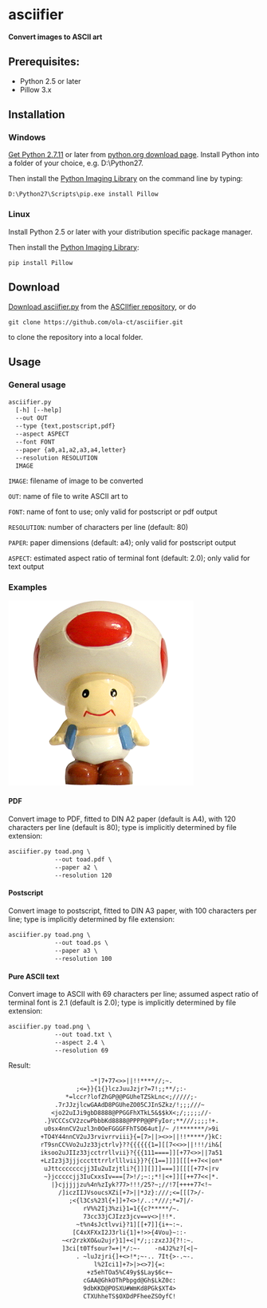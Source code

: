 # asciifier

**Convert images to ASCII art**

## Prerequisites:

 - Python 2.5 or later
 - Pillow 3.x


## Installation

### Windows

[Get Python 2.7.11](https://www.python.org/downloads/release/python-2711/) or later from
[python.org download page](https://www.python.org/downloads/).
Install Python into a folder of your choice, e.g. D:\Python27.

Then install the [Python Imaging Library](https://github.com/python-pillow/Pillow) on the command line by typing:

```
D:\Python27\Scripts\pip.exe install Pillow
```


### Linux

Install Python 2.5 or later with your distribution specific package manager.

Then install the [Python Imaging Library](https://github.com/python-pillow/Pillow):

```
pip install Pillow
```

## Download

[Download asciifier.py](https://raw.githubusercontent.com/ola-ct/asciifier/master/asciifier.py) from the
[ASCIIfier repository](https://github.com/ola-ct/asciifier), or do

```
git clone https://github.com/ola-ct/asciifier.git
```

to clone the repository into a local folder.


## Usage

### General usage

```
asciifier.py 
  [-h] [--help]
  --out OUT
  --type {text,postscript,pdf}
  --aspect ASPECT
  --font FONT
  --paper {a0,a1,a2,a3,a4,letter}
  --resolution RESOLUTION
  IMAGE
```

`IMAGE`: filename of image to be converted

`OUT`: name of file to write ASCII art to

`FONT`: name of font to use; only valid for postscript or pdf output

`RESOLUTION`: number of characters per line (default: 80)

`PAPER`: paper dimensions (default: a4); only valid for postscript output

`ASPECT`: estimated aspect ratio of terminal font (default: 2.0); only valid for text output


### Examples

![Toad](examples/images/toad.png)

#### PDF

Convert image to PDF, fitted to DIN A2 paper (default is A4),
with 120 characters per line (default is 80);
type is implicitly determined by file extension:

```
asciifier.py toad.png \
             --out toad.pdf \
             --paper a2 \
             --resolution 120
```

#### Postscript

Convert image to postscript, fitted to DIN A3 paper,
with 100 characters per line;
type is implicitly determined by file extension:

```
asciifier.py toad.png \
             --out toad.ps \
             --paper a3 \
             --resolution 100
```

#### Pure ASCII text

Convert image to ASCII with 69 characters per line;
assumed aspect ratio of terminal font is 2.1 (default is 2.0);
type is implicitly determined by file extension:

```
asciifier.py toad.png \
             --out toad.txt \
             --aspect 2.4 \
             --resolution 69
```

Result:

```
                       ~*|7+77<>>||!!****//;~.
                   ;<=}}{1{}lczJuuJzjr?=7!;;**/;:-
                *=lccr?lofZhGP@@PGUheTZSkLnc<;/////;-
             .7rJJzjlcwGAAdD8PGUheZO05CJInSZkz/!;;;///~
            <jo22uIJi9gbD8888@PPGGFhXTkL5&$$kX<;/;;;;;//-
          .}VCCCsCV2zcwPbbbKd8888@PPPP@@PFyIor;**///;;;;!+.
          u0sx4nnCV2uzl3n0OeFGGGFFhTSO64ut]/~ /!*******/>9i
         +TO4Y44nnCV2uJ3rvivrrviii}{=[7>||><>>||!!*****/}kC:
         rT9snCC%Vo2uJz33jctrlv}??{{{{{{1=][[7<<>>||!!!/ih&[
         iksoo2uJIIz33jcctrrllvii}?{{{111====]][+77<>>||7a51
         +LzIz3j3jjjccctttrrlrlllvii}}?{{1==]]]][[[++7<<|on*
          uJttcccccccjj3Iu2uIzjtli?{]]][]]]===]][[[[+77<|rv
          ~}jcccccjj3IuCxxsIv===[7>!/;~:;*!|<+]][[++77<<|*.
            |}cjjjjjzu%4n%zIyk?77>!!!/25?~;//!7[++++77<!~
              /]iczIIJVsoucsXZi[+7>||*Jz}:///;<=[[[7>/-
                 ;<{l3Cs%23l{+]]+7<>!/..:*///;*=7|/-
                     rV%%2Ij3%zi}1=1{{c?*****/~.
                     73cc33jCJIzz3jcv==v<>|!!*.
                   ~t%n4sJctlvvi}?1][[+7]]{i+~:~.
                  [C4xXFXxI2J3rli{1]+!>>{4Vou}~::-
               ~<r2rzkXO&u2ujr}1]+<|*/;;:zxzJJ{?!:~.
               ]3ci[t0Tfsour?=+|*/:~-    -n4J2%z?[<|~
                   . ~luJzjri{]+<>!*;~-.. 7It{>-.~-.
                        l%2Ici1]+7>|><>7]{=:
                      +z5ehTOa5%C49y$$Lay$6c+~
                     cGAA@GhkOThPbpgd@Gh$LkZ0c:
                     9dbKKD@POSXU#WmKd8PGk$XT4>
                     CTXUhheTS$OXDdPFheeZSOyfC!

```

